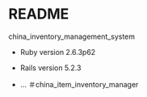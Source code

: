 # README

china_inventory_management_system

* Ruby version 2.6.3p62

* Rails version 5.2.3

* ...
＃china_item_inventory_manager